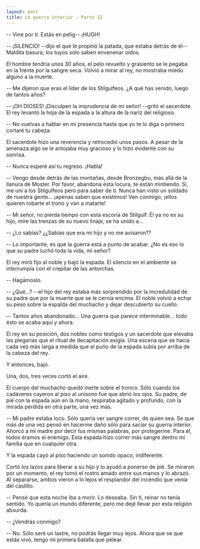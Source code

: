 ```yaml
---
layout: post
title: La guerra interior - Parte II
---
```


-- Vine por tí. Estás en pelig-- ¡HUGH!

-- ¡SILENCIO! --dijo el que le propinó la patada, que estaba detrás de él--
Maldita basura, los tuyos sólo saben envenenar oídos.

El hombre tendría unos 30 años, el pelo revuelto y grasiento se le pegaba en la
frente por la sangre seca. Volvió a mirar al rey, no mostraba miedo alguno a la
muerte.

-- Me dijeron que eras el líder de los Stilgulfeos. ¿A qué has venido, luego de
tantos años?

-- ¡OH DIOSES! ¡Disculpen la imprudencia de mi señor! --gritó el sacerdote. El
rey levantó la hoja de la espada a la altura de la nariz del religioso.

-- No vuelvas a hablar en mi presencia hasta que yo te lo diga o primero
cortaré tu cabeza. 

El sacerdote hizo una reverencia y retrocedió unos pasos. A pesar de la amenaza
algo se le antojaba muy gracioso y lo hizo evidente con su sonrisa.

-- Nunca esperé así tu regreso. ¡Habla!

-- Vengo desde detrás de las montañas, desde Bronzegbu, más allá de la llanura
de Moster. Por favor, abandona esta locura, te están mintiendo. Sí, me uní a
los Stilgulfeos pero para saber de tí. Nunca han visto un soldado de nuestra
gente... ¡apenas saben que existimos! Ven conmigo, ¡ellos quieren robarte el
trono y van a matarte!

-- Mi señor, no pierda tiempo con esta escoria de Stilgulf. Él ya no es su
hijo, mire las trenzas de su nuevo linaje, se ha unido a...

-- ¿Lo sabías? ¿¿Sabías que era mi hijo y no me avisaron??

-- Lo importante, es que la guerra está a punto de acabar. ¿No es eso lo que su
padre luchó toda la vida, mi señor?

El rey miró fijo al noble y bajó la espada. El silencio en el ambiente se
interrumpía con el crepitar de las antorchas.

-- Hagámoslo.

-- ¿Qué...? --el hijo del rey estaba más sorprendido por la incredulidad de su
padre que por la muerte que se le cernía encima. El noble volvió a echar su
peso sobre la espalda del muchacho y dejar descubierto su cuello.

-- Tantos años abandonado... Una guerra que parece interminable... todo ésto se
acaba aquí y ahora.

El rey en su posición, dos nobles como testigos y un sacerdote que elevaba las
plegarias que el ritual de decapitación exigía. Una escena que se hacía cada
vez más larga a medida que el puño de la espada subía por arriba de la cabeza
del rey.

Y entonces, bajó.

Una, dos, tres veces cortó el aire.

El cuerpo del muchacho quedó inerte sobre el tronco. Sólo cuando los cadáveres
cayeron al piso al unísono fue que abrió los ojos. Su padre, de pié con la
espada aún en la mano, respiraba agitado y profundo, con la mirada perdida en
otra parte, una vez más.

-- Mi padre estaba loco. Sólo quería ver sangre correr, de quien sea. Se que
más de una vez pensó en hacerme daño sólo para saciar su guerra interior.
Ahorcó a mi madre por decir tus mismas palabras, por protegerme. Para él, todos
éramos el enemigo. Esta espada hizo correr más sangre dentro mi familia que
en cualquier otra.

Y la espada cayó al piso haciendo un sonido opaco, indiferente.

Cortó los lazos para liberar a su hijo y lo ayudó a ponerse de pié. Se miraron
por un momento, el rey tomó el rostro amado entre sus manos y lo abrazó. Al
separarse, ambos vieron a lo lejos el resplandor del incendio que venía del
castillo.

-- Pensé que esta noche iba a morir. Lo deseaba. Sin tí, reinar no tenía
sentido. Yo quería un mundo diferente, pero me dejé llevar por esta religión
absurda.

-- ¿Vendrás conmigo?

-- No. Sólo seré un lastre, no podrás llegar muy lejos. Ahora que se que estás
vivo, tengo mi primera batalla que pelear.


